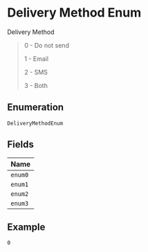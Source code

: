 
# Delivery Method Enum

Delivery Method

> 0 - Do not send
> 
> 1 - Email
> 
> 2 - SMS
> 
> 3 - Both

## Enumeration

`DeliveryMethodEnum`

## Fields

| Name |
|  --- |
| `enum0` |
| `enum1` |
| `enum2` |
| `enum3` |

## Example

```
0
```


